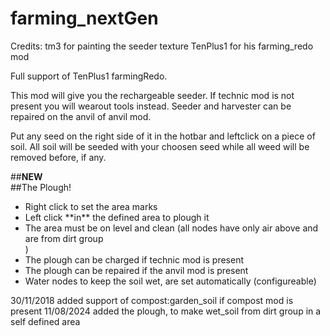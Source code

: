 # farming_nextGen

Credits:
tm3 for painting the seeder texture
TenPlus1 for his farming_redo mod


Full support of TenPlus1 farmingRedo.

This mod will give you the rechargeable
seeder. If technic mod is not present you will
wearout tools instead. Seeder and harvester can
be repaired on the anvil of anvil mod.

Put any seed on the right side of it in the hotbar
and leftclick on a piece of soil. 
All soil will be seeded with your choosen seed while
all weed will be removed before, if any.

##**NEW**<br>
##The Plough!
<ul>
    <li>Right click to set the area marks</li>
    <li>Left click **in** the defined area to plough it</li>
    <li>The area must be on level and clean (all nodes have only air above and are from dirt group</li>)
    <li>The plough can be charged if technic mod is present</li>
    <li>The plough can be repaired if the anvil mod is present</li>
    <li>Water nodes to keep the soil wet, are set automatically (configureable)</li>
</ul>

30/11/2018 added support of compost:garden_soil if compost mod is present
11/08/2024 added the plough, to make wet_soil from dirt group in a self defined area



